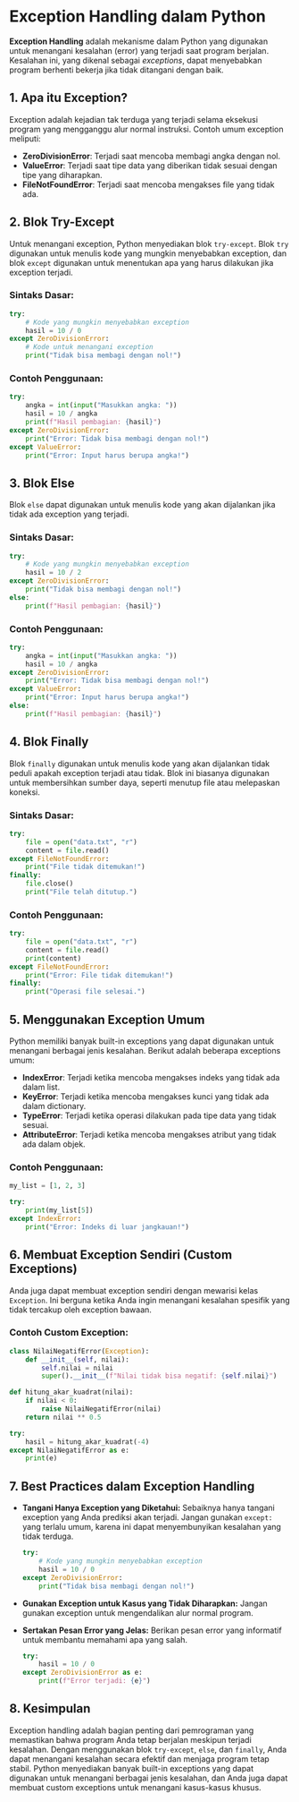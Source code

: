 # **Exception Handling dalam Python**

**Exception Handling** adalah mekanisme dalam Python yang digunakan untuk menangani kesalahan (error) yang terjadi saat program berjalan. Kesalahan ini, yang dikenal sebagai *exceptions*, dapat menyebabkan program berhenti bekerja jika tidak ditangani dengan baik.

## **1. Apa itu Exception?**

Exception adalah kejadian tak terduga yang terjadi selama eksekusi program yang mengganggu alur normal instruksi. Contoh umum exception meliputi:

- **ZeroDivisionError**: Terjadi saat mencoba membagi angka dengan nol.
- **ValueError**: Terjadi saat tipe data yang diberikan tidak sesuai dengan tipe yang diharapkan.
- **FileNotFoundError**: Terjadi saat mencoba mengakses file yang tidak ada.

## **2. Blok Try-Except**

Untuk menangani exception, Python menyediakan blok `try-except`. Blok `try` digunakan untuk menulis kode yang mungkin menyebabkan exception, dan blok `except` digunakan untuk menentukan apa yang harus dilakukan jika exception terjadi.

### **Sintaks Dasar:**

```python
try:
    # Kode yang mungkin menyebabkan exception
    hasil = 10 / 0
except ZeroDivisionError:
    # Kode untuk menangani exception
    print("Tidak bisa membagi dengan nol!")
```

### **Contoh Penggunaan:**

```python
try:
    angka = int(input("Masukkan angka: "))
    hasil = 10 / angka
    print(f"Hasil pembagian: {hasil}")
except ZeroDivisionError:
    print("Error: Tidak bisa membagi dengan nol!")
except ValueError:
    print("Error: Input harus berupa angka!")
```

## **3. Blok Else**

Blok `else` dapat digunakan untuk menulis kode yang akan dijalankan jika tidak ada exception yang terjadi.

### **Sintaks Dasar:**

```python
try:
    # Kode yang mungkin menyebabkan exception
    hasil = 10 / 2
except ZeroDivisionError:
    print("Tidak bisa membagi dengan nol!")
else:
    print(f"Hasil pembagian: {hasil}")
```

### **Contoh Penggunaan:**

```python
try:
    angka = int(input("Masukkan angka: "))
    hasil = 10 / angka
except ZeroDivisionError:
    print("Error: Tidak bisa membagi dengan nol!")
except ValueError:
    print("Error: Input harus berupa angka!")
else:
    print(f"Hasil pembagian: {hasil}")
```

## **4. Blok Finally**

Blok `finally` digunakan untuk menulis kode yang akan dijalankan tidak peduli apakah exception terjadi atau tidak. Blok ini biasanya digunakan untuk membersihkan sumber daya, seperti menutup file atau melepaskan koneksi.

### **Sintaks Dasar:**

```python
try:
    file = open("data.txt", "r")
    content = file.read()
except FileNotFoundError:
    print("File tidak ditemukan!")
finally:
    file.close()
    print("File telah ditutup.")
```

### **Contoh Penggunaan:**

```python
try:
    file = open("data.txt", "r")
    content = file.read()
    print(content)
except FileNotFoundError:
    print("Error: File tidak ditemukan!")
finally:
    print("Operasi file selesai.")
```

## **5. Menggunakan Exception Umum**

Python memiliki banyak built-in exceptions yang dapat digunakan untuk menangani berbagai jenis kesalahan. Berikut adalah beberapa exceptions umum:

- **IndexError**: Terjadi ketika mencoba mengakses indeks yang tidak ada dalam list.
- **KeyError**: Terjadi ketika mencoba mengakses kunci yang tidak ada dalam dictionary.
- **TypeError**: Terjadi ketika operasi dilakukan pada tipe data yang tidak sesuai.
- **AttributeError**: Terjadi ketika mencoba mengakses atribut yang tidak ada dalam objek.

### **Contoh Penggunaan:**

```python
my_list = [1, 2, 3]

try:
    print(my_list[5])
except IndexError:
    print("Error: Indeks di luar jangkauan!")
```

## **6. Membuat Exception Sendiri (Custom Exceptions)**

Anda juga dapat membuat exception sendiri dengan mewarisi kelas `Exception`. Ini berguna ketika Anda ingin menangani kesalahan spesifik yang tidak tercakup oleh exception bawaan.

### **Contoh Custom Exception:**

```python
class NilaiNegatifError(Exception):
    def __init__(self, nilai):
        self.nilai = nilai
        super().__init__(f"Nilai tidak bisa negatif: {self.nilai}")

def hitung_akar_kuadrat(nilai):
    if nilai < 0:
        raise NilaiNegatifError(nilai)
    return nilai ** 0.5

try:
    hasil = hitung_akar_kuadrat(-4)
except NilaiNegatifError as e:
    print(e)
```

## **7. Best Practices dalam Exception Handling**

- **Tangani Hanya Exception yang Diketahui:** Sebaiknya hanya tangani exception yang Anda prediksi akan terjadi. Jangan gunakan `except:` yang terlalu umum, karena ini dapat menyembunyikan kesalahan yang tidak terduga.

    ```python
    try:
        # Kode yang mungkin menyebabkan exception
        hasil = 10 / 0
    except ZeroDivisionError:
        print("Tidak bisa membagi dengan nol!")
    ```

- **Gunakan Exception untuk Kasus yang Tidak Diharapkan:** Jangan gunakan exception untuk mengendalikan alur normal program.

- **Sertakan Pesan Error yang Jelas:** Berikan pesan error yang informatif untuk membantu memahami apa yang salah.

    ```python
    try:
        hasil = 10 / 0
    except ZeroDivisionError as e:
        print(f"Error terjadi: {e}")
    ```

## **8. Kesimpulan**

Exception handling adalah bagian penting dari pemrograman yang memastikan bahwa program Anda tetap berjalan meskipun terjadi kesalahan. Dengan menggunakan blok `try-except`, `else`, dan `finally`, Anda dapat menangani kesalahan secara efektif dan menjaga program tetap stabil. Python menyediakan banyak built-in exceptions yang dapat digunakan untuk menangani berbagai jenis kesalahan, dan Anda juga dapat membuat custom exceptions untuk menangani kasus-kasus khusus.
